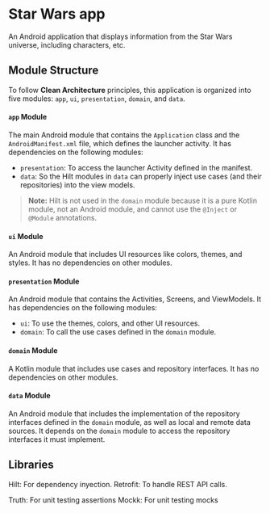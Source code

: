 # Star Wars app

An Android application that displays information from the Star Wars universe, including characters, etc.

## Module Structure

To follow **Clean Architecture** principles, this application is organized into five modules: `app`, `ui`, `presentation`, `domain`, and `data`.

#### `app` Module

The main Android module that contains the `Application` class and the `AndroidManifest.xml` file, which defines the launcher activity.
It has dependencies on the following modules:
* `presentation`: To access the launcher Activity defined in the manifest.
* `data`: So the Hilt modules in `data` can properly inject use cases (and their repositories) into the view models.

> **Note:** Hilt is not used in the `domain` module because it is a pure Kotlin module, not an Android module, and cannot use the `@Inject` or `@Module` annotations.


#### `ui` Module

An Android module that includes UI resources like colors, themes, and styles. It has no dependencies on other modules.


#### `presentation` Module

An Android module that contains the Activities, Screens, and ViewModels.
It has dependencies on the following modules:
* `ui`: To use the themes, colors, and other UI resources.
* `domain`: To call the use cases defined in the `domain` module.


#### `domain` Module

A Kotlin module that includes use cases and repository interfaces. It has no dependencies on other modules.


#### `data` Module

An Android module that includes the implementation of the repository interfaces defined in the `domain` module, as well as local and remote data sources.
It depends on the `domain` module to access the repository interfaces it must implement.


## Libraries

Hilt: For dependency inyection.
Retrofit: To handle REST API calls.

Truth: For unit testing assertions
Mockk: For unit testing mocks
